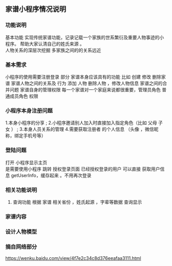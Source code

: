 
## 家谱小程序情况说明

### 功能说明
基本功能 实现传统家谱功能，记录记载一个家族的世系繁衍及重要人物事迹的小程序。
帮助大家认清自己的姓氏来源  。  
人物关系的深层次挖掘  多家族之间的的关系远近

### 基本需求 
小程序的使用需要注册登录 部分
家谱本身应该具有的功能 比如 创建 修改 删除家谱
家谱人物之间的关系及 行为 添加 人物  删除人物 ，修改人物信息 
家谱之间的合并问题 
家谱自身的管理权限 每一个家谱对一个家庭来说都很重要，管理员角色 普通成员角色 权限


### 小程序本身注册问题 

1.本身小程序的分享 ;
2.小程序邀请别人加入时直接加入指定角色（比如 父母 子女 ） ;
3.本身人员关系的管理 
4.需要获取注册者 的个人信息 （头像 ，微信昵称，绑定手机号等）

###  登陆问题 

打开 小程序显示主页   
是需要使用小程序 跳转 授权登录页面 
已经授权登录的用户 可以直接 获取用户信息 getUserInfo，缓存起来 。不用再次登录     


###  相关功能说明
1. 查询功能 根据 家谱 相关省份 ，姓氏起源 ，字辈等数据 查询显示


### 家谱内容 


### 设计人物模型



###  摘自网络部分

https://wenku.baidu.com/view/4f7e2c34c8d376eeafaa3111.html








